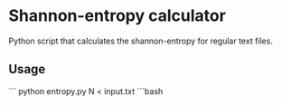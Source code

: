 # Shannon-entropy calculator

Python script that calculates the shannon-entropy for regular text files.

## Usage
´´´
python entropy.py N < input.txt
´´´bash
